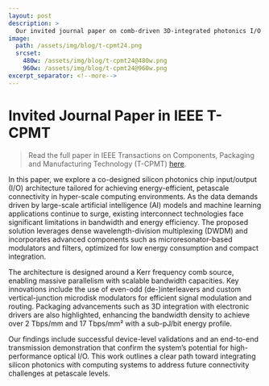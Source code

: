 ```yaml
---
layout: post
description: >
  Our invited journal paper on comb-driven 3D-integrated photonics I/O is accepted for publication in IEEE T-CPMT.
image:
  path: /assets/img/blog/t-cpmt24.png
  srcset:
    480w: /assets/img/blog/t-cpmt24@480w.png
    960w: /assets/img/blog/t-cpmt24@960w.png
excerpt_separator: <!--more-->
---
```


# Invited Journal Paper in IEEE T-CPMT

> Read the full paper in IEEE Transactions on Components, Packaging and Manufacturing Technology (T-CPMT) [here](https://doi.org/10.1109/TCPMT.2024.3492189).

In this paper, we explore a co-designed silicon photonics chip input/output (I/O) architecture tailored for achieving energy-efficient, petascale connectivity in hyper-scale computing environments. As the data demands driven by large-scale artificial intelligence (AI) models and machine learning applications continue to surge, existing interconnect technologies face significant limitations in bandwidth and energy efficiency. The proposed solution leverages dense wavelength-division multiplexing (DWDM) and incorporates advanced components such as microresonator-based modulators and filters, optimized for low energy consumption and compact integration.

The architecture is designed around a Kerr frequency comb source, enabling massive parallelism with scalable bandwidth capacities. Key innovations include the use of even-odd (de-)interleavers and custom vertical-junction microdisk modulators for efficient signal modulation and routing. Packaging advancements such as 3D integration with electronic drivers are also highlighted, enhancing the bandwidth density to achieve over 2 Tbps/mm and 17 Tbps/mm² with a sub-pJ/bit energy profile.

Our findings include successful device-level validations and an end-to-end transmission demonstration that confirm the system’s potential for high-performance optical I/O. This work outlines a clear path toward integrating silicon photonics with computing systems to address future connectivity challenges at petascale levels.
